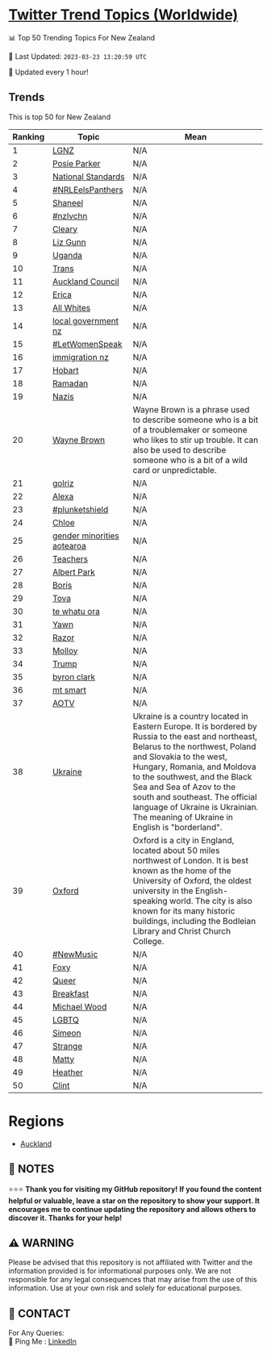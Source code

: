 [Twitter Trend Topics (Worldwide)](https://github.com/ErcinDedeoglu/Twitter-Trend-Topics)
==========


📊 Top 50 Trending Topics For New Zealand

📆 Last Updated: `2023-03-23 13:20:59 UTC`

🔧 Updated every 1 hour!


## Trends

This is top 50 for New Zealand

| Ranking | Topic | Mean |
| ------- | ------------ | ------------ |
| 1 | [LGNZ](http://twitter.com/search?q=LGNZ) | N/A |
| 2 | [Posie Parker](http://twitter.com/search?q=Posie+Parker) | N/A |
| 3 | [National Standards](http://twitter.com/search?q=National+Standards) | N/A |
| 4 | [#NRLEelsPanthers](http://twitter.com/search?q=%23NRLEelsPanthers) | N/A |
| 5 | [Shaneel](http://twitter.com/search?q=Shaneel) | N/A |
| 6 | [#nzlvchn](http://twitter.com/search?q=%23nzlvchn) | N/A |
| 7 | [Cleary](http://twitter.com/search?q=Cleary) | N/A |
| 8 | [Liz Gunn](http://twitter.com/search?q=Liz+Gunn) | N/A |
| 9 | [Uganda](http://twitter.com/search?q=Uganda) | N/A |
| 10 | [Trans](http://twitter.com/search?q=Trans) | N/A |
| 11 | [Auckland Council](http://twitter.com/search?q=Auckland+Council) | N/A |
| 12 | [Erica](http://twitter.com/search?q=Erica) | N/A |
| 13 | [All Whites](http://twitter.com/search?q=All+Whites) | N/A |
| 14 | [local government nz](http://twitter.com/search?q=local+government+nz) | N/A |
| 15 | [#LetWomenSpeak](http://twitter.com/search?q=%23LetWomenSpeak) | N/A |
| 16 | [immigration nz](http://twitter.com/search?q=immigration+nz) | N/A |
| 17 | [Hobart](http://twitter.com/search?q=Hobart) | N/A |
| 18 | [Ramadan](http://twitter.com/search?q=Ramadan) | N/A |
| 19 | [Nazis](http://twitter.com/search?q=Nazis) | N/A |
| 20 | [Wayne Brown](http://twitter.com/search?q=Wayne+Brown) | Wayne Brown is a phrase used to describe someone who is a bit of a troublemaker or someone who likes to stir up trouble. It can also be used to describe someone who is a bit of a wild card or unpredictable. |
| 21 | [golriz](http://twitter.com/search?q=golriz) | N/A |
| 22 | [Alexa](http://twitter.com/search?q=Alexa) | N/A |
| 23 | [#plunketshield](http://twitter.com/search?q=%23plunketshield) | N/A |
| 24 | [Chloe](http://twitter.com/search?q=Chloe) | N/A |
| 25 | [gender minorities aotearoa](http://twitter.com/search?q=gender+minorities+aotearoa) | N/A |
| 26 | [Teachers](http://twitter.com/search?q=Teachers) | N/A |
| 27 | [Albert Park](http://twitter.com/search?q=Albert+Park) | N/A |
| 28 | [Boris](http://twitter.com/search?q=Boris) | N/A |
| 29 | [Tova](http://twitter.com/search?q=Tova) | N/A |
| 30 | [te whatu ora](http://twitter.com/search?q=te+whatu+ora) | N/A |
| 31 | [Yawn](http://twitter.com/search?q=Yawn) | N/A |
| 32 | [Razor](http://twitter.com/search?q=Razor) | N/A |
| 33 | [Molloy](http://twitter.com/search?q=Molloy) | N/A |
| 34 | [Trump](http://twitter.com/search?q=Trump) | N/A |
| 35 | [byron clark](http://twitter.com/search?q=byron+clark) | N/A |
| 36 | [mt smart](http://twitter.com/search?q=mt+smart) | N/A |
| 37 | [AOTV](http://twitter.com/search?q=AOTV) | N/A |
| 38 | [Ukraine](http://twitter.com/search?q=Ukraine) | Ukraine is a country located in Eastern Europe. It is bordered by Russia to the east and northeast, Belarus to the northwest, Poland and Slovakia to the west, Hungary, Romania, and Moldova to the southwest, and the Black Sea and Sea of Azov to the south and southeast. The official language of Ukraine is Ukrainian. The meaning of Ukraine in English is "borderland". |
| 39 | [Oxford](http://twitter.com/search?q=Oxford) | Oxford is a city in England, located about 50 miles northwest of London. It is best known as the home of the University of Oxford, the oldest university in the English-speaking world. The city is also known for its many historic buildings, including the Bodleian Library and Christ Church College. |
| 40 | [#NewMusic](http://twitter.com/search?q=%23NewMusic) | N/A |
| 41 | [Foxy](http://twitter.com/search?q=Foxy) | N/A |
| 42 | [Queer](http://twitter.com/search?q=Queer) | N/A |
| 43 | [Breakfast](http://twitter.com/search?q=Breakfast) | N/A |
| 44 | [Michael Wood](http://twitter.com/search?q=Michael+Wood) | N/A |
| 45 | [LGBTQ](http://twitter.com/search?q=LGBTQ) | N/A |
| 46 | [Simeon](http://twitter.com/search?q=Simeon) | N/A |
| 47 | [Strange](http://twitter.com/search?q=Strange) | N/A |
| 48 | [Matty](http://twitter.com/search?q=Matty) | N/A |
| 49 | [Heather](http://twitter.com/search?q=Heather) | N/A |
| 50 | [Clint](http://twitter.com/search?q=Clint) | N/A |



# Regions

* [Auckland](</New Zealand/Auckland.md>)



## 📝 NOTES

⭐⭐⭐ **Thank you for visiting my GitHub repository! If you found the content helpful or valuable, leave a star on the repository to show your support. It encourages me to continue updating the repository and allows others to discover it. Thanks for your help!**


## ⚠️ WARNING

Please be advised that this repository is not affiliated with Twitter and the information provided is for informational purposes only. We are not responsible for any legal consequences that may arise from the use of this information. Use at your own risk and solely for educational purposes.


## 📨 CONTACT

 For Any Queries:  
            🏓 Ping Me : [LinkedIn](https://www.linkedin.com/in/ercindedeoglu/)
